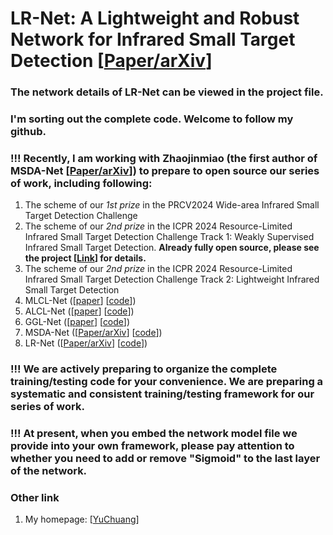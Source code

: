 # LR-Net: A Lightweight and Robust Network for Infrared Small Target Detection [[Paper/arXiv](https://arxiv.org/abs/2408.02780)]
### The network details of LR-Net can be viewed in the project file.  
### I'm sorting out the complete code. Welcome to follow my github.
### !!! Recently, I am working with Zhaojinmiao (the first author of MSDA-Net [[Paper/arXiv](https://arxiv.org/abs/2406.02037)]) to prepare to open source our series of work, including following:
1. The scheme of our *1st prize* in the PRCV2024 Wide-area Infrared Small Target Detection Challenge
2. The scheme of our *2nd prize* in the ICPR 2024 Resource-Limited Infrared Small Target Detection Challenge Track 1: Weakly Supervised Infrared Small Target Detection. **Already fully open source, please see the project [[Link](https://github.com/YuChuang1205/Refined-IRSTD-Scheme-with-Single-Point-Supervision)] for details.**
3. The scheme of our *2nd prize* in the ICPR 2024 Resource-Limited Infrared Small Target Detection Challenge Track 2: Lightweight Infrared Small Target Detection
4. MLCL-Net ([[paper](https://doi.org/10.1016/j.infrared.2022.104107)] [[code](https://github.com/YuChuang1205/MLCL-Net)])   
5. ALCL-Net ([[paper](https://ieeexplore.ieee.org/document/9785618)] [[code](https://github.com/YuChuang1205/ALCL-Net)])  
6. GGL-Net ([[paper](https://ieeexplore.ieee.org/abstract/document/10230271)] [[code](https://github.com/YuChuang1205/Refined-IRSTD-Scheme-with-Single-Point-Supervision/tree/main/model/GGLNet)])  
7. MSDA-Net ([[Paper/arXiv](https://arxiv.org/abs/2406.02037)] [[code](https://github.com/YuChuang1205/LR-Net)])    
8. LR-Net ([[Paper/arXiv](https://arxiv.org/abs/2408.02780)] [[code](https://github.com/YuChuang1205/LR-Net)])

### !!! We are actively preparing to organize the complete training/testing code for your convenience. We are preparing a systematic and consistent training/testing framework for our series of work.
### !!! At present, when you embed the network model file we provide into your own framework, please pay attention to whether you need to add or remove "Sigmoid" to the last layer of the network.

### Other link
1. My homepage: [[YuChuang](https://github.com/YuChuang1205)]
